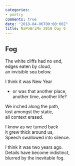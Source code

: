 ```yaml
---
categories:
- poetry
comments: true
date: "2018-04-06T00:00:00Z"
title: NaPoWriMo 2018 Day 6
---
```

  
## Fog  

The white cliffs had no end,  
edges eaten by cloud,  
an invisible sea below.  

I think it was New Year  
- or was that another place,  
another time, another life?  

We inched along the path,  
lost amongst the static,  
all context erased.  

I know as we turned back  
it grew thick around us,  
Speech swallowed into silence.  

I think it was two years ago.  
Details have become indistinct,  
blurred by the inevitable fog.  
